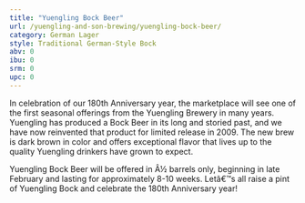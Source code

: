 ```yaml
---
title: "Yuengling Bock Beer"
url: /yuengling-and-son-brewing/yuengling-bock-beer/
category: German Lager
style: Traditional German-Style Bock
abv: 0
ibu: 0
srm: 0
upc: 0
---
```

In celebration of our 180th Anniversary year, the marketplace will see one of the first seasonal offerings from the Yuengling Brewery in many years. Yuengling has produced a Bock Beer in its long and storied past, and we have now reinvented that product for limited release in 2009. The new brew is dark brown in color and offers exceptional flavor that lives up to the quality Yuengling drinkers have grown to expect.

Yuengling Bock Beer will be offered in Â½ barrels only, beginning in late February and lasting for approximately 8-10 weeks. Letâ€™s all raise a pint of Yuengling Bock and celebrate the 180th Anniversary year!
